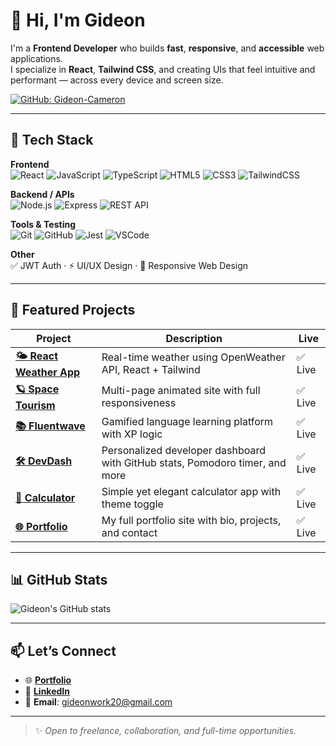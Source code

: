 # 👋 Hi, I'm Gideon

I'm a **Frontend Developer** who builds **fast**, **responsive**, and **accessible** web applications.  
I specialize in **React**, **Tailwind CSS**, and creating UIs that feel intuitive and performant — across every device and screen size.

[![GitHub: Gideon-Cameron](https://img.shields.io/github/followers/Gideon-Cameron?label=Follow&style=social)](https://github.com/Gideon-Cameron)

---

## 🚀 Tech Stack

**Frontend**  
![React](https://img.shields.io/badge/-React-61DAFB?style=flat&logo=react&logoColor=black)
![JavaScript](https://img.shields.io/badge/-JavaScript-F7DF1E?style=flat&logo=javascript&logoColor=black)
![TypeScript](https://img.shields.io/badge/-TypeScript-3178C6?style=flat&logo=typescript&logoColor=white)
![HTML5](https://img.shields.io/badge/-HTML5-E34F26?style=flat&logo=html5&logoColor=white)
![CSS3](https://img.shields.io/badge/-CSS3-1572B6?style=flat&logo=css3&logoColor=white)
![TailwindCSS](https://img.shields.io/badge/-TailwindCSS-38B2AC?style=flat&logo=tailwind-css&logoColor=white)

**Backend / APIs**  
![Node.js](https://img.shields.io/badge/-Node.js-339933?style=flat&logo=node.js&logoColor=white)
![Express](https://img.shields.io/badge/-Express.js-000000?style=flat&logo=express&logoColor=white)
![REST API](https://img.shields.io/badge/-REST%20API-005571?style=flat)

**Tools & Testing**  
![Git](https://img.shields.io/badge/-Git-F05032?style=flat&logo=git&logoColor=white)
![GitHub](https://img.shields.io/badge/-GitHub-181717?style=flat&logo=github)
![Jest](https://img.shields.io/badge/-Jest-C21325?style=flat&logo=jest&logoColor=white)
![VSCode](https://img.shields.io/badge/-VS%20Code-007ACC?style=flat&logo=visual-studio-code&logoColor=white)

**Other**  
✅ JWT Auth · ⚡ UI/UX Design · 📱 Responsive Web Design

---

## 🌟 Featured Projects

| Project | Description | Live |
|--------|-------------|------|
| **[🌤️ React Weather App](https://gideon-cameron.github.io/React-Weather-App/)** | Real-time weather using OpenWeather API, React + Tailwind | ✅ Live |
| **[🪐 Space Tourism](https://space-tourism-main1.netlify.app/)** | Multi-page animated site with full responsiveness | ✅ Live |
| **[📚 Fluentwave](https://fluentwave-beta.netlify.app/)** | Gamified language learning platform with XP logic | ✅ Live |
| **[🛠️ DevDash](https://dev-dash-gc.netlify.app/)** | Personalized developer dashboard with GitHub stats, Pomodoro timer, and more | ✅ Live |
| **[🧮 Calculator](https://gideon-cameron.github.io/Calculator-app/)** | Simple yet elegant calculator app with theme toggle | ✅ Live |
| **[🌐 Portfolio](https://gideon-portfolio-gc.netlify.app/)** | My full portfolio site with bio, projects, and contact | ✅ Live |

---

## 📊 GitHub Stats

![Gideon's GitHub stats](https://github-readme-stats.vercel.app/api?username=Gideon-Cameron&show_icons=true&theme=radical&cache_seconds=1800)

---

## 📫 Let’s Connect

- 🌐 [**Portfolio**](https://gideon-portfolio-gc.netlify.app/)
- 💼 [**LinkedIn**](https://www.linkedin.com/in/gideon-cameron-335801263/)
- 📧 **Email**: [gideonwork20@gmail.com](mailto:gideonwork20@gmail.com)

---

> ✨ *Open to freelance, collaboration, and full-time opportunities.*

